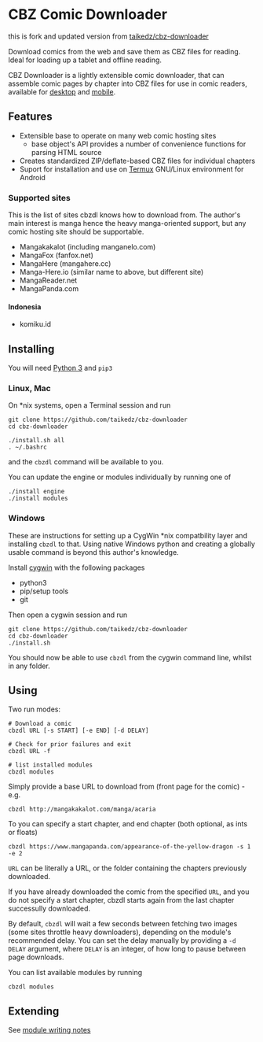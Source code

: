# CBZ Comic Downloader

this is fork and updated version from [taikedz/cbz-downloader](https://gitlab.com/taikedz/cbz-downloader)

Download comics from the web and save them as CBZ files for reading. Ideal for loading up a tablet and offline reading.

CBZ Downloader is a lightly extensible comic downloader, that can assemble comic pages by chapter into CBZ files for use in comic readers, available for [desktop](https://lifehacker.com/5858906/five-best-desktop-comic-book-readers) and [mobile](https://thedroidguy.com/2018/01/5-best-comic-book-reader-apps-android-device-2018-1069923).

## Features

* Extensible base to operate on many web comic hosting sites
	* base object's API provides a number of convenience functions for parsing HTML source
* Creates standardized ZIP/deflate-based CBZ files for individual chapters
* Suport for installation and use on [Termux](https://termux.com/) GNU/Linux environment for Android

### Supported sites

This is the list of sites cbzdl knows how to download from. The author's main interest is manga hence the heavy manga-oriented support, but any comic hosting site should be supportable.

* Mangakakalot (including manganelo.com)
* MangaFox (fanfox.net)
* MangaHere (mangahere.cc)
* Manga-Here.io (similar name to above, but different site)
* MangaReader.net
* MangaPanda.com

#### Indonesia

* komiku.id

## Installing

You will need [Python 3](https://www.python.org/) and `pip3`

### Linux, Mac

On *nix systems, open a Terminal session and run

	git clone https://github.com/taikedz/cbz-downloader
	cd cbz-downloader

	./install.sh all
	. ~/.bashrc

and the `cbzdl` command will be available to you.

You can update the engine or modules individually by running one of

	./install engine
	./install modules

### Windows

These are instructions for setting up a CygWin *nix compatbility layer and installing `cbzdl` to that. Using native Windows python and creating a globally usable command is beyond this author's knowledge.

Install [cygwin](https://www.cygwin.com/) with the following packages

* python3
* pip/setup tools
* git

Then open a cygwin session and run

	git clone https://github.com/taikedz/cbz-downloader
	cd cbz-downloader
	./install.sh

You should now be able to use `cbzdl` from the cygwin command line, whilst in any folder.

## Using

Two run modes:

	# Download a comic
	cbzdl URL [-s START] [-e END] [-d DELAY]

	# Check for prior failures and exit
	cbzdl URL -f

	# list installed modules
	cbzdl modules

Simply provide a base URL to download from (front page for the comic) - e.g.

	cbzdl http://mangakakalot.com/manga/acaria

To you can specify a start chapter, and end chapter (both optional, as ints or floats)

	cbzdl https://www.mangapanda.com/appearance-of-the-yellow-dragon -s 1 -e 2

`URL` can be literally a URL, or the folder containing the chapters previously downloaded.

If you have already downloaded the comic from the specified `URL`, and you do not specify a start chapter, cbzdl starts again from the last chapter successully downloaded.

By default, `cbzdl` will wait a few seconds between fetching two images (some sites throttle heavy downloaders), depending on the module's recommended delay. You can set the delay manually by providing a `-d DELAY` argument, where `DELAY` is an integer, of how long to pause between page downloads.

You can list available modules by running

	cbzdl modules

## Extending

See [module writing notes](writing_modules.md)
